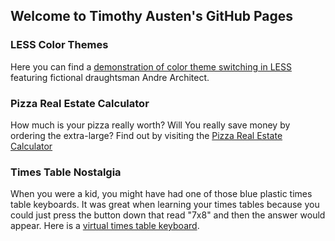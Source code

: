 ## Welcome to Timothy Austen's GitHub Pages

### LESS Color Themes

Here you can find a [demonstration of color theme switching in LESS](less-theme) featuring fictional draughtsman Andre Architect.

### Pizza Real Estate Calculator

How much is your pizza really worth? Will You really save money by ordering the extra-large? Find out by visiting the [Pizza Real Estate Calculator](pizza)

### Times Table Nostalgia

When you were a kid, you might have had one of those blue plastic times table keyboards. It was great when learning your times tables because you could just press the button down that read "7x8" and then the answer would appear. Here is a [virtual times table keyboard](timestable).

